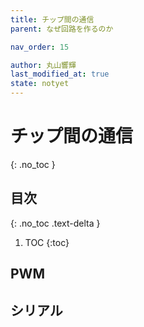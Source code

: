 ```yaml
---
title: チップ間の通信
parent: なぜ回路を作るのか

nav_order: 15

author: 丸山響輝
last_modified_at: true
state: notyet
---
```


# **チップ間の通信**
{: .no_toc }

## 目次
{: .no_toc .text-delta }

1. TOC
{:toc}

## PWM
## シリアル
